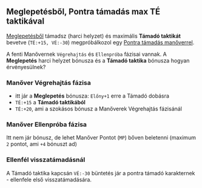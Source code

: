 ## Meglepetésből, Pontra támadás max TÉ taktikával

[Meglepetésből](../065_01_harci_helyzetek.md#meglepet%C3%A9s) támadsz (harci helyzet) és maximális **Támadó taktikát** bevetve (`TÉ:+15, VÉ:-30`) megpróbálkozol egy [Pontra támadás manőverrel](../066_05_altalanos_manoverek.md#ter%C3%BCletre--pontra-t%C3%A1mad%C3%A1s).

A fenti Manővernek `Végrehajtás` és `Ellenpróba` fázisai vannak. A **Meglepetés** harci helyzet bónusza és a **Támadó taktika** bónusza hogyan érvényesülnek?

### Manőver **Végrehajtás** fázisa

- itt jár a **Meglepetés** bónusza: `Előny+1` erre a Támadó dobásra
- `TÉ:+15` a **Támadó taktikából**
- `TÉ:+20`, ami a szokásos bónusz a Manőverek Végrehajtás fázisánál

### Manőver **Ellenpróba** fázisa

Itt nem jár bónusz, de lehet Manőver Pontot (`MP`) bőven beletenni (maximum `2` pontot, ami `+4` bónuszt ad)

### Ellenfél visszatámadásnál

A Támadó taktika kapcsán `VÉ:-30` büntetés jár a pontra támadó karakternek - ellenfele első visszatámadására. 
